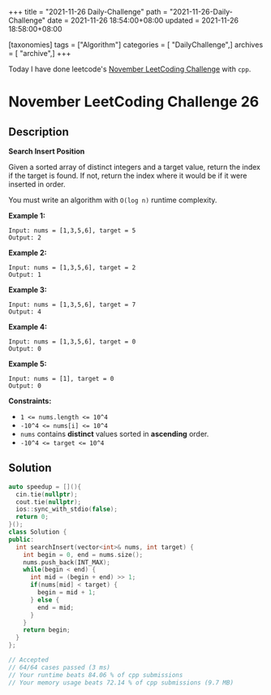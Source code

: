 +++
title = "2021-11-26 Daily-Challenge"
path = "2021-11-26-Daily-Challenge"
date = 2021-11-26 18:54:00+08:00
updated = 2021-11-26 18:58:00+08:00

[taxonomies]
tags = ["Algorithm"]
categories = [ "DailyChallenge",]
archives = [ "archive",]
+++

Today I have done leetcode's [November LeetCoding Challenge](https://leetcode.com/problems/search-insert-position/) with `cpp`.

<!-- more -->

# November LeetCoding Challenge 26

## Description

**Search Insert Position**

Given a sorted array of distinct integers and a target value, return the index if the  target is found. If not, return the index where it would be if it were  inserted in order.

You must write an algorithm with `O(log n)` runtime complexity.

 

**Example 1:**

```
Input: nums = [1,3,5,6], target = 5
Output: 2
```

**Example 2:**

```
Input: nums = [1,3,5,6], target = 2
Output: 1
```

**Example 3:**

```
Input: nums = [1,3,5,6], target = 7
Output: 4
```

**Example 4:**

```
Input: nums = [1,3,5,6], target = 0
Output: 0
```

**Example 5:**

```
Input: nums = [1], target = 0
Output: 0
```

 

**Constraints:**

- `1 <= nums.length <= 10^4`
- `-10^4 <= nums[i] <= 10^4`
- `nums` contains **distinct** values sorted in **ascending** order.
- `-10^4 <= target <= 10^4`

## Solution

``` cpp
auto speedup = [](){
  cin.tie(nullptr);
  cout.tie(nullptr);
  ios::sync_with_stdio(false);
  return 0;
}();
class Solution {
public:
  int searchInsert(vector<int>& nums, int target) {
    int begin = 0, end = nums.size();
    nums.push_back(INT_MAX);
    while(begin < end) {
      int mid = (begin + end) >> 1;
      if(nums[mid] < target) {
        begin = mid + 1;
      } else {
        end = mid;
      }
    }
    return begin;
  }
};

// Accepted
// 64/64 cases passed (3 ms)
// Your runtime beats 84.06 % of cpp submissions
// Your memory usage beats 72.14 % of cpp submissions (9.7 MB)
```
